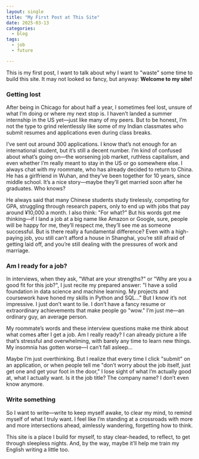 ```yaml
---
layout: single
title: "My First Post at This Site"
date: 2025-03-13
categories:
  - blog
tags:
  - job
  - future

---
```


This is my first post, I want to talk about why I want to "waste" some time to build this site. It may not looked so fancy, but anyway: **Welcome to my site!**

### Getting lost
After being in Chicago for about half a year, I sometimes feel lost, unsure of what I’m doing or where my next stop is. I haven’t landed a summer internship in the US yet—just like many of my peers. But to be honest, I’m not the type to grind relentlessly like some of my Indian classmates who submit resumes and applications even during class breaks.

I’ve sent out around 300 applications. I know that’s not enough for an international student, but it’s still a decent number. I’m kind of confused about what’s going on—the worsening job market, ruthless capitalism, and even whether I’m really meant to stay in the US or go somewhere else. I always chat with my roommate, who has already decided to return to China. He has a girlfriend in Wuhan, and they’ve been together for 10 years, since middle school. It’s a nice story—maybe they’ll get married soon after he graduates. Who knows?

He always said that many Chinese students study tirelessly, competing for GPA, struggling through research papers, only to end up with jobs that pay around ¥10,000 a month. I also think: "For what?" But his words got me thinking—if I land a job at a big name like Amazon or Google, sure, people will be happy for me, they’ll respect me, they’ll see me as someone successful. But is there really a fundamental difference? Even with a high-paying job, you still can’t afford a house in Shanghai, you’re still afraid of getting laid off, and you’re still dealing with the pressures of work and marriage.
### Am I ready for a job?
In interviews, when they ask, "What are your strengths?" or "Why are you a good fit for this job?", I just recite my prepared answer: "I have a solid foundation in data science and machine learning. My projects and coursework have honed my skills in Python and SQL..." But I know it’s not impressive. I just don’t want to lie. I don’t have a fancy resume or extraordinary achievements that make people go "wow." I’m just me—an ordinary guy, an average person.


My roommate’s words and these interview questions make me think about what comes after I get a job. Am I really ready? I can already picture a life that’s stressful and overwhelming, with barely any time to learn new things. My insomnia has gotten worse—I can’t fall asleep...

Maybe I’m just overthinking. But I realize that every time I click "submit" on an application, or when people tell me "don’t worry about the job itself, just get one and get your foot in the door," I lose sight of what I’m actually good at, what I actually want. Is it the job title? The company name? I don’t even know anymore.

### Write something
So I want to write—write to keep myself awake, to clear my mind, to remind myself of what I truly want. I feel like I’m standing at a crossroads with more and more intersections ahead, aimlessly wandering, forgetting how to think.

This site is a place I build for myself, to stay clear-headed, to reflect, to get through sleepless nights. And, by the way, maybe it’ll help me train my English writing a little too.


